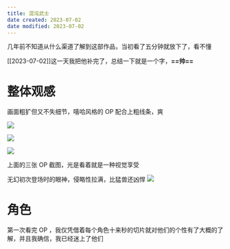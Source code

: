```yaml
---
title: 混沌武士
date created: 2023-07-02
date modified: 2023-07-02
---
```


几年前不知道从什么渠道了解到这部作品，当初看了五分钟就放下了，看不懂

[[2023-07-02]]这一天我把他补完了，总结一下就是一个字，**==帅==**

# 整体观感

画面粗犷但又不失细节，嘻哈风格的 OP 配合上粗线条，爽

![](https://vercel-proxy.norah1to.com/proxy/raw.githubusercontent.com/NoraH1to/cdn/master/img/Samurai%20Champloo%2019.mkv_20230702_195332.432.png)

![](https://vercel-proxy.norah1to.com/proxy/raw.githubusercontent.com/NoraH1to/cdn/master/img/20230702195743.png)

![](https://vercel-proxy.norah1to.com/proxy/raw.githubusercontent.com/NoraH1to/cdn/master/img/20230702200010.png)

上面的三张 OP 截图，光是看着就是一种视觉享受

无幻初次登场时的眼神，侵略性拉满，比猛兽还凶悍
![](https://vercel-proxy.norah1to.com/proxy/raw.githubusercontent.com/NoraH1to/cdn/master/img/20230702200624.png)

# 角色

第一次看完 OP ，我仅凭借着每个角色十来秒的切片就对他们的个性有了大概的了解，并且我确信，我已经迷上了他们

